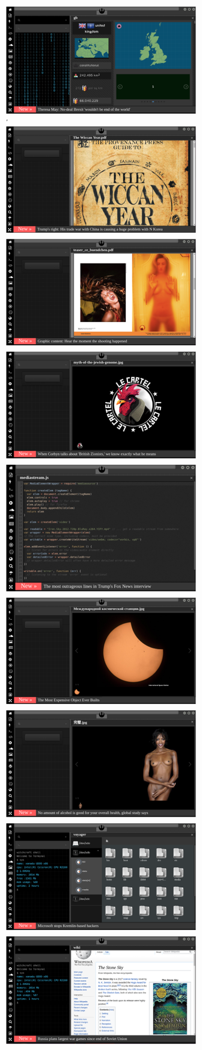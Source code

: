 
[![Image](brexit.png)](https://www.pornhub.com/view_video.php?viewkey=ph5daf2b0666260),

<!-- 
https://www.uludagsozluk.com/k/sersefil-day%C4%B1/
https://www.uludagsozluk.com/k/mask%C3%BClen-day%C4%B1/ 
https://www.uludagsozluk.com/k/laz-ziya-vs-baron-karahanl%C4%B1/
bkz gece gece akla gelen dayının çıkarıp masaya vurması
https://www.uludagsozluk.com/k/perin%C3%A7ek-in-40-y%C4%B1ld%C4%B1r-de%C4%9Fi%C5%9Fmeyen-siyasi-%C3%A7izgisi/ 
https://www.uludagsozluk.com/k/13-ya%C5%9F%C4%B1ndaki-k%C4%B1z%C4%B1n%C4%B1-hamile-b%C4%B1rakan-baba/&w=bg
-->

![Image](wiccanyear.png)

[![Image](hearthemoment.png)](http://www.taschen-transfer.commedia/downloads/teaser_ce_buendchen.pdf)

[![Image](myth-of-the-jewish-genome.png)](https://www.merriam-webster.com/dictionary/chromatic)

![Image](mediasource.png)

![Image](ISS.png)

[![Image](完璧.png)](https://www.ibm.com/developerworks/jp/aix/library/au-errnovariable/index.html)

![Image](voyager.png)

![Image](stone-sky.png)


